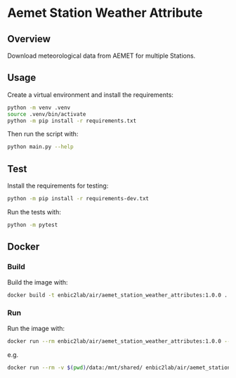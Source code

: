 # Aemet Station Weather Attribute

## Overview
Download meteorological data from AEMET for multiple Stations.

## Usage
Create a virtual environment and install the requirements:

```sh
python -m venv .venv
source .venv/bin/activate
python -m pip install -r requirements.txt
```

Then run the script with:
```sh
python main.py --help
```

## Test
Install the requirements for testing:
```sh
python -m pip install -r requirements-dev.txt
```
Run the tests with:

```sh
python -m pytest
```
## Docker

### Build
Build the image with:

```sh
docker build -t enbic2lab/air/aemet_station_weather_attributes:1.0.0 .
```

### Run
Run the image with:

```sh
docker run --rm enbic2lab/air/aemet_station_weather_attributes:1.0.0 --help
```

e.g.
```sh
docker run --rm -v $(pwd)/data:/mnt/shared/ enbic2lab/air/aemet_station_weather_attributes:1.0.0 --aemet-api-key ***REMOVED*** --start-date "1991-05-11" --end-date "2021-09-30" --analysis-stations "6155A,6172O,6156X" --output "/mnt/shared/output.json"
```
